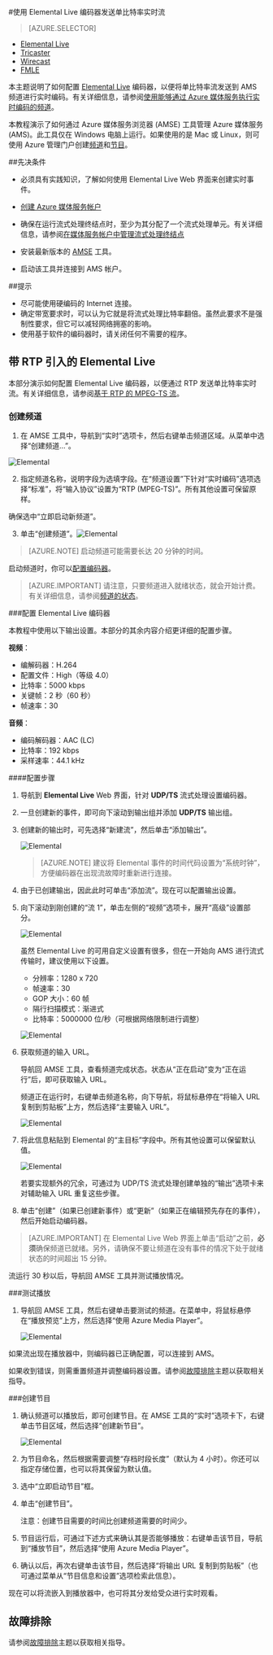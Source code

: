<properties 
	pageTitle="将 Elemental Live 编码器配置为发送单比特率实时流" 
	description="本主题说明了如何配置 Elemental Live 编码器，以便将单比特率流发送到 AMS 频道进行实时编码。" 
	services="media-services" 
	documentationCenter="" 
	authors="cenkdin" 
	manager="dwrede" 
	editor=""/>

<tags
	ms.service="media-services"
	ms.date="06/22/2016"
	wacn.date=""/>

#使用 Elemental Live 编码器发送单比特率实时流

> [AZURE.SELECTOR]
- [Elemental Live](/documentation/articles/media-services-configure-elemental-live-encoder/)
- [Tricaster](/documentation/articles/media-services-configure-tricaster-live-encoder/)
- [Wirecast](/documentation/articles/media-services-configure-wirecast-live-encoder/)
- [FMLE](/documentation/articles/media-services-configure-fmle-live-encoder/)

本主题说明了如何配置 [Elemental Live](http://www.elementaltechnologies.com/products/elemental-live) 编码器，以便将单比特率流发送到 AMS 频道进行实时编码。有关详细信息，请参阅[使用能够通过 Azure 媒体服务执行实时编码的频道](/documentation/articles/media-services-manage-live-encoder-enabled-channels/)。

本教程演示了如何通过 Azure 媒体服务浏览器 (AMSE) 工具管理 Azure 媒体服务 (AMS)。此工具仅在 Windows 电脑上运行。如果使用的是 Mac 或 Linux，则可使用 Azure 管理门户创建[频道](/documentation/articles/media-services-portal-creating-live-encoder-enabled-channel/#create-a-channel)和[节目](/documentation/articles/media-services-portal-creating-live-encoder-enabled-channel/#create-and-manage-a-program)。

##先决条件

- 必须具有实践知识，了解如何使用 Elemental Live Web 界面来创建实时事件。
- [创建 Azure 媒体服务帐户](/documentation/articles/media-services-create-account/)
- 确保在运行流式处理终结点时，至少为其分配了一个流式处理单元。有关详细信息，请参阅[在媒体服务帐户中管理流式处理终结点](/documentation/articles/media-services-manage-origins/)

- 安装最新版本的 [AMSE](https://github.com/Azure/Azure-Media-Services-Explorer) 工具。
- 启动该工具并连接到 AMS 帐户。

##提示

- 尽可能使用硬编码的 Internet 连接。
- 确定带宽要求时，可以认为它就是将流式处理比特率翻倍。虽然此要求不是强制性要求，但它可以减轻网络拥塞的影响。
- 使用基于软件的编码器时，请关闭任何不需要的程序。

## 带 RTP 引入的 Elemental Live

本部分演示如何配置 Elemental Live 编码器，以便通过 RTP 发送单比特率实时流。有关详细信息，请参阅[基于 RTP 的 MPEG-TS 流](/documentation/articles/media-services-manage-live-encoder-enabled-channels/#channel)。

### 创建频道

1.  在 AMSE 工具中，导航到“实时”选项卡，然后右键单击频道区域。从菜单中选择“创建频道…”。

![Elemental](./media/media-services-elemental-live-encoder/media-services-elemental1.png)

2. 指定频道名称，说明字段为选填字段。在“频道设置”下针对“实时编码”选项选择“标准”，将“输入协议”设置为“RTP (MPEG-TS)”。所有其他设置可保留原样。


确保选中“立即启动新频道”。

3. 单击“创建频道”。![Elemental](./media/media-services-elemental-live-encoder/media-services-elemental12.png)

>[AZURE.NOTE] 启动频道可能需要长达 20 分钟的时间。

启动频道时，你可以[配置编码器](/documentation/articles/media-services-configure-elemental-live-encoder/#configure_elemental_rtp)。

>[AZURE.IMPORTANT] 请注意，只要频道进入就绪状态，就会开始计费。有关详细信息，请参阅[频道的状态](/documentation/articles/media-services-manage-live-encoder-enabled-channels/#states)。

###<a id=configure_elemental_rtp></a>配置 Elemental Live 编码器 

本教程中使用以下输出设置。本部分的其余内容介绍更详细的配置步骤。

**视频**：
 
- 编解码器：H.264
- 配置文件：High（等级 4.0）
- 比特率：5000 kbps
- 关键帧：2 秒（60 秒）
- 帧速率：30
 
**音频**：

- 编码解码器：AAC (LC)
- 比特率：192 kbps
- 采样速率：44.1 kHz


####配置步骤

1. 导航到 **Elemental Live** Web 界面，针对 **UDP/TS** 流式处理设置编码器。

2. 一旦创建新的事件，即可向下滚动到输出组并添加 **UDP/TS** 输出组。

3. 创建新的输出时，可先选择“新建流”，然后单击“添加输出”。
	
	![Elemental](./media/media-services-elemental-live-encoder/media-services-elemental13.png)
	
	>[AZURE.NOTE] 建议将 Elemental 事件的时间代码设置为“系统时钟”，方便编码器在出现流故障时重新进行连接。

4. 由于已创建输出，因此此时可单击“添加流”。现在可以配置输出设置。
5. 向下滚动到刚创建的“流 1”，单击左侧的“视频”选项卡，展开“高级”设置部分。

	![Elemental](./media/media-services-elemental-live-encoder/media-services-elemental4.png)

	虽然 Elemental Live 的可用自定义设置有很多，但在一开始向 AMS 进行流式传输时，建议使用以下设置。
	
	- 分辨率：1280 x 720
	- 帧速率：30
	- GOP 大小：60 帧
	- 隔行扫描模式：渐进式
	- 比特率：5000000 位/秒（可根据网络限制进行调整）
	

	![Elemental](./media/media-services-elemental-live-encoder/media-services-elemental5.png)

6. 获取频道的输入 URL。
	
	导航回 AMSE 工具，查看频道完成状态。状态从“正在启动”变为“正在运行”后，即可获取输入 URL。
	  
	频道正在运行时，右键单击频道名称，向下导航，将鼠标悬停在“将输入 URL 复制到剪贴板”上方，然后选择“主要输入 URL”。
	
	![Elemental](./media/media-services-elemental-live-encoder/media-services-elemental6.png)
	
1. 将此信息粘贴到 Elemental 的“主目标”字段中。所有其他设置可以保留默认值。
	
	![Elemental](./media/media-services-elemental-live-encoder/media-services-elemental14.png)

	若要实现额外的冗余，可通过为 UDP/TS 流式处理创建单独的“输出”选项卡来对辅助输入 URL 重复这些步骤。
	
7. 单击“创建”（如果已创建新事件）或“更新”（如果正在编辑预先存在的事件），然后开始启动编码器。

>[AZURE.IMPORTANT] 在 Elemental Live Web 界面上单击“启动”之前，**必须**确保频道已就绪。另外，请确保不要让频道在没有事件的情况下处于就绪状态的时间超出 15 分钟。

流运行 30 秒以后，导航回 AMSE 工具并测试播放情况。

###测试播放
  
1. 导航回 AMSE 工具，然后右键单击要测试的频道。在菜单中，将鼠标悬停在“播放预览”上方，然后选择“使用 Azure Media Player”。

	![Elemental](./media/media-services-elemental-live-encoder/media-services-elemental8.png)

如果流出现在播放器中，则编码器已正确配置，可以连接到 AMS。

如果收到错误，则需重置频道并调整编码器设置。请参阅[故障排除](/documentation/articles/media-services-troubleshooting-live-streaming/)主题以获取相关指导。

###创建节目

1. 确认频道可以播放后，即可创建节目。在 AMSE 工具的“实时”选项卡下，右键单击节目区域，然后选择“创建新节目”。

	![Elemental](./media/media-services-elemental-live-encoder/media-services-elemental9.png)

2. 为节目命名，然后根据需要调整“存档时段长度”（默认为 4 小时）。你还可以指定存储位置，也可以将其保留为默认值。
3. 选中“立即启动节目”框。
4. 单击“创建节目”。
  
	注意：创建节目需要的时间比创建频道需要的时间少。
 
5. 节目运行后，可通过下述方式来确认其是否能够播放：右键单击该节目，导航到“播放节目”，然后选择“使用 Azure Media Player”。
6. 确认以后，再次右键单击该节目，然后选择“将输出 URL 复制到剪贴板”（也可通过菜单从“节目信息和设置”选项检索此信息）。

现在可以将流嵌入到播放器中，也可将其分发给受众进行实时观看。

## 故障排除

请参阅[故障排除](/documentation/articles/media-services-troubleshooting-live-streaming/)主题以获取相关指导。

<!---HONumber=Mooncake_Quality_Review_1202_2016-->